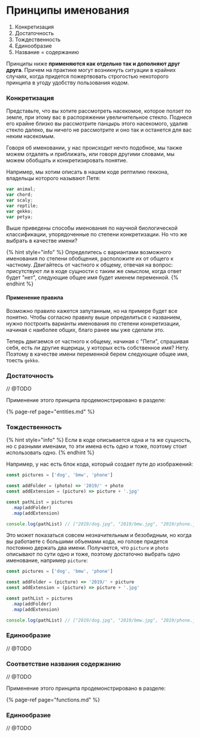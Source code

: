 # Принципы именования

1. Конкретизация
2. Достаточность
3. Тождественность
4. Единообразие
5. Название = содержанию

Принципы ниже **применяются как отдельно так и дополняют друг друга**. Причем на практике могут возникнуть ситуации в крайних случаях, когда придется пожертвовать строгостью некоторого принципа в угоду удобству пользования кодом.

### Конкретизация <a id="abstraction"></a>

Представьте, что вы хотите рассмотреть насекомое, которое ползет по земле, при этому вас в распоряжении увеличительное стекло. Поднеся его крайне близко вы рассмотрите панцырь этого насекомого, удалив стекло далеко, вы ничего не рассмотрите и оно так и останется для вас неким насекомым.

Говоря об именовании, у нас происходит нечто подобное, мы также можем отдалять и приближать, или говоря другими словами, мы можем обобщать и конкретизировать понятие.

Например, мы хотим описать в нашем коде рептилию геккона, владельцы которого называют Петя:

```javascript
var animal;
var chord;
var scaly;
var reptile;
var gekko;
var petya;
```

Выше приведены способы именования по научной биологической классификации, упорядоченные по степени конкретизации. Но что же выбрать в качестве имени?

{% hint style="info" %}
Определитесь с вариантами возможного именования по степени обобщения, расположите их от общего к частному. Двигайтесь от частного к общему, отвечая на вопрос: присутствуют ли в коде сущности с таким же смыслом, когда ответ будет "нет", следующие общее имя будет именем переменной.
{% endhint %}

#### Применение правила

Возможно правило кажется запутанным, но на примере будет все понятно. Чтобы согласно правилу выше определиться с названием, нужно построить варианты именования по степени конкретизации, начиная с наиболее общих, благо ранее мы уже сделали это. 

Теперь двигаемся от частного к общему, начиная с "Пети", спрашивая себя, есть ли другие ящерицы, у которых есть собственное имя? Нету. Поэтому в качестве имени переменной берем следующие общее имя, тоесть `gekko`.

### Достаточность

// @TODO

Применение этого принципа продемонстрировано в разделе:

{% page-ref page="entities.md" %}

### Тождественность

{% hint style="info" %}
Если в коде описывается одна и та же сущность, но с разными именами, то эти имена есть одно и тоже, поэтому стоит использовать одно.
{% endhint %}

Например, у нас есть блок кода, который создает пути до изображений:

```javascript
const pictures = ['dog', 'bmw', 'phone']

const addFolder = (photo) => '2019/' + photo
const addExtension = (picture) => picture + '.jpg'

const pathList = pictures
  .map(addFolder)
  .map(addExtension)

console.log(pathList) // ["2019/dog.jpg", "2019/bmw.jpg", "2019/phone.jpg"]
```

Это может показаться совсем незначительным и безобидным, но когда вы работаете с большими объемами кода, но голове придется постоянно держать два имени. Получается, что `picture` и `photo` описывают по сути одно и тоже, поэтому достаточно выбрать одно именование, например `picture`:

```javascript
const pictures = ['dog', 'bmw', 'phone']

const addFolder = (picture) => '2019/' + picture
const addExtension = (picture) => picture + '.jpg'

const pathList = pictures
  .map(addFolder)
  .map(addExtension)

console.log(pathList) // ["2019/dog.jpg", "2019/bmw.jpg", "2019/phone.jpg"]
```

### Единообразие

// @TODO

### Соответствие названия содержанию

// @TODO

Применение этого принципа продемонстрировано в разделе:

{% page-ref page="functions.md" %}

### Единообразие

// @TODO







